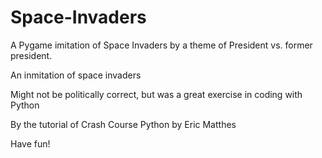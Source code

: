 # Space-Invaders
A Pygame imitation of Space Invaders by a theme of President vs. former president.  

An inmitation of space invaders

Might not be politically correct, but was a great exercise in coding with Python

By the tutorial of Crash Course Python by Eric Matthes

Have fun!
